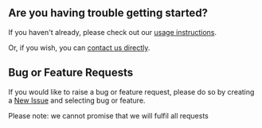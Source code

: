 ## Are you having trouble getting started?
If you haven't already, please check out our [usage instructions](../README.md).

Or, if you wish, you can [contact us directly](mailto:bugsnag-support@smartbear.com).

## Bug or Feature Requests
If you would like to raise a bug or feature request, please do so by creating a [New Issue](https://github.com/SmartBear/smartbear-mcp/issues/new/choose) and selecting bug or feature.

Please note: we cannot promise that we will fulfil all requests